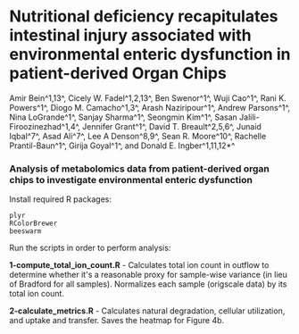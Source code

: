 # Nutritional deficiency recapitulates intestinal injury associated with environmental enteric dysfunction in patient-derived Organ Chips

Amir Bein^1,13^, Cicely W. Fadel^1,2,13^, Ben Swenor^1^, Wuji Cao^1^, Rani K. Powers^1^, Diogo M. Camacho^1,3^, Arash Naziripour^1^, Andrew Parsons^1^, Nina LoGrande^1^, Sanjay Sharma^1^, Seongmin Kim^1^, Sasan Jalili-Firoozinezhad^1,4^, Jennifer Grant^1^, David T. Breault^2,5,6^, Junaid Iqbal^7^, Asad Ali^7^, Lee A Denson^8,9^, Sean R. Moore^10^, Rachelle Prantil-Baun^1^, Girija Goyal^1^, and Donald E. Ingber^1,11,12*^

### Analysis of metabolomics data from patient-derived organ chips to investigate environmental enteric dysfunction

Install required R packages:

```
plyr
RColorBrewer
beeswarm
```


Run the scripts in order to perform analysis:

**1-compute_total_ion_count.R** - Calculates total ion count in outflow to determine whether it's a reasonable proxy for sample-wise variance (in lieu of Bradford for all samples). Normalizes each sample (origscale data) by its total ion count.

**2-calculate_metrics.R** - Calculates natural degradation, cellular utilization, and uptake and transfer. Saves the heatmap for Figure 4b.